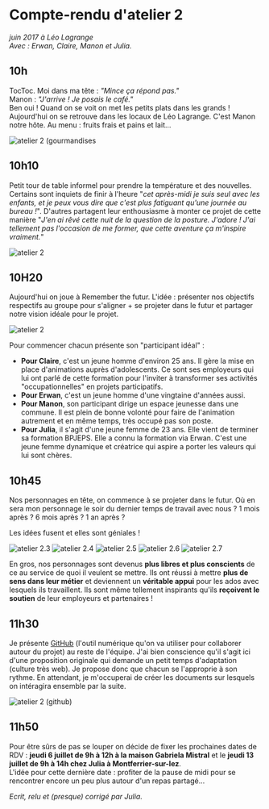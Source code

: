 # Compte-rendu d'atelier 2
*juin 2017 à Léo Lagrange*  
*Avec : Erwan, Claire, Manon et Julia.*

## 10h
TocToc.
Moi dans ma tête : *"Mince ça répond pas."*  
Manon : *"J'arrive ! Je posais le café."*  
Ben oui ! Quand on se voit on met les petits plats dans les grands ! Aujourd'hui on se retrouve dans les locaux de Léo Lagrange. C'est Manon notre hôte. Au menu : fruits frais et pains et lait...

![atelier 2 (gourmandises](https://github.com/formationdeformateurs/documentation/blob/master/medias/atelier-2/atelier-2(petit-dej).jpg)

## 10h10
Petit tour de table informel pour prendre la température et des nouvelles. Certains sont inquiets de finir à l'heure "*cet après-midi je suis seul avec les enfants, et je peux vous dire que c'est plus fatiguant qu'une journée au bureau !*".
D'autres partagent leur enthousiasme à monter ce projet de cette manière "*J'en ai rêvé cette nuit de la question de la posture. J'adore ! J'ai tellement pas l'occasion de me former, que cette aventure ça m'inspire vraiment.*"

![atelier 2](https://github.com/formationdeformateurs/documentation/blob/master/medias/atelier-2/atelier-2.jpg)

## 10H20
Aujourd'hui on joue à Remember the futur.
L'idée : présenter nos objectifs respectifs au groupe pour s'aligner + se projeter dans le futur et partager notre vision idéale pour le projet.

![atelier 2](https://github.com/formationdeformateurs/documentation/blob/master/medias/atelier-2/atelier-2(2).jpg)


Pour commencer chacun présente son "participant idéal" :  
- **Pour Claire**, c'est un jeune homme d'environ 25 ans. Il gère la mise en place d'animations auprès d'adolescents. Ce sont ses employeurs qui lui ont parlé de cette formation pour l'inviter à transformer ses activités "occupationnelles" en projets participatifs.
- **Pour Erwan**, c'est un jeune homme d'une vingtaine d'années aussi.
- **Pour Manon**, son participant dirige un espace jeunesse dans une commune. Il est plein de bonne volonté pour faire de l'animation autrement et en même temps, très occupé pas son poste.
- **Pour Julia**, il s'agit d'une jeune femme de 23 ans. Elle vient de terminer sa formation BPJEPS. Elle a connu la formation via Erwan. C'est une jeune femme dynamique et créatrice qui aspire a porter les valeurs qui lui sont chères.

## 10h45
Nos personnages en tête, on commence à se projeter dans le futur. Où en sera mon personnage le soir du dernier temps de travail avec nous ? 1 mois après ? 6 mois après ? 1 an après ?   

Les idées fusent et elles sont géniales !

![atelier 2.3](https://github.com/formationdeformateurs/documentation/blob/master/medias/atelier-2/atelier-2(3).jpg)
![atelier 2.4](https://github.com/formationdeformateurs/documentation/blob/master/medias/atelier-2/atelier-2(4).jpg)
![atelier 2.5](https://github.com/formationdeformateurs/documentation/blob/master/medias/atelier-2/atelier-2(5).jpg)
![atelier 2.6](https://github.com/formationdeformateurs/documentation/blob/master/medias/atelier-2/atelier-2(6).jpg)
![atelier 2.7](https://github.com/formationdeformateurs/documentation/blob/master/medias/atelier-2/atelier-2(7).jpg)


En gros, nos personnages sont devenus **plus libres et plus conscients** de ce au service de quoi il veulent se mettre. Ils ont réussi à mettre **plus de sens dans leur métier** et deviennent un **véritable appui** pour les ados avec lesquels ils travaillent. Ils sont même tellement inspirants qu'ils **reçoivent le soutien** de leur employeurs et partenaires !


## 11h30
Je présente [GitHub](https://github.com/) (l'outil numérique qu'on va utiliser pour collaborer autour du projet) au reste de l'équipe. J'ai bien conscience qu'il s'agit ici d'une proposition originale qui demande un petit temps d'adaptation (culture très web). Je propose donc que chacun se l'approprie à son rythme. En attendant, je m'occuperai de créer les documents sur lesquels on intéragira ensemble par la suite.

![atelier 2 (github)](https://github.com/formationdeformateurs/documentation/blob/master/medias/atelier-2/atelier-2(github).png)


## 11h50
Pour être sûrs de pas se louper on décide de fixer les prochaines dates de RDV : **jeudi 6 juillet de 9h à 12h à la maison Gabriela Mistral** et le **jeudi 13 juillet de 9h à 14h chez Julia à Montferrier-sur-lez**.  
L'idée pour cette dernière date : profiter de la pause de midi pour se rencontrer encore un peu plus autour d'un repas partagé...

*Ecrit, relu et (presque) corrigé par Julia.*
